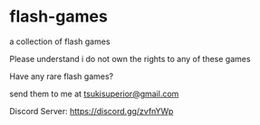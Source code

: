 # flash-games
a collection of flash games

Please understand i do not own the rights to any of these games

Have any rare flash games?

send them to me at tsukisuperior@gmail.com

Discord Server: https://discord.gg/zvfnYWp
